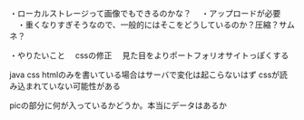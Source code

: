 ・ローカルストレージって画像でもできるのかな？
　・アップロードが必要
　・重くなりすぎそうなので、一般的にはそこをどうしているのか？圧縮？サムネ？

・やりたいこと
　cssの修正
　見た目をよりポートフォリオサイトっぽくする

java css htmlのみを書いている場合はサーバで変化は起こらないはず
cssが読み込まれていない可能性がある

picの部分に何が入っているかどうか。本当にデータはあるか